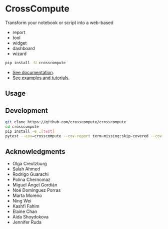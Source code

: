 # CrossCompute

Transform your notebook or script into a web-based

- report
- tool
- widget
- dashboard
- wizard

```bash
pip install -U crosscompute
```

- [See documentation](https://github.com/crosscompute/crosscompute-docs).
- [See examples and tutorials](https://crosscompute.com).

## Usage

## Development

```bash
git clone https://github.com/crosscompute/crosscompute
cd crosscompute
pip install -e .[test]
pytest --cov=crosscompute --cov-report term-missing:skip-covered --cov-config=tox.ini tests
```

## Acknowledgments

- Olga Creutzburg
- Salah Ahmed
- Rodrigo Guarachi
- Polina Chernomaz
- Miguel Ángel Gordián
- Noé Domínguez Porras
- Marta Moreno
- Ning Wei
- Kashfi Fahim
- Elaine Chan
- Aida Shoydokova
- Jennifer Ruda
